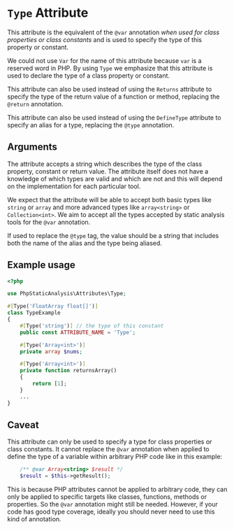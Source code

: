 # `Type` Attribute

This attribute is the equivalent of the `@var` annotation *when used for class properties or class constants* and is used to specify the type of this property or constant.

We could not use `Var` for the name of this attribute because `var` is a reserved word in PHP. By using `Type` we emphasize that this attribute is used to declare the type of a class property or constant.

This attribute can also be used instead of using the `Returns` attribute to specify the type of the return value of a function or method, replacing the `@return` annotation.

This attribute can also be used instead of using the `DefineType` attribute to specify an alias for a type, replacing the `@type` annotation.

## Arguments

The attribute accepts a string which describes the type of the class property, constant or return value. The attribute itself does not have a knowledge of which types are valid and which are not and this will depend on the implementation for each particular tool.

We expect that the attribute will be able to accept both basic types like `string` or `array` and more advanced types like `array<string>` or `Collection<int>`. We aim to accept all the types accepted by static analysis tools for the `@var` annotation.

If used to replace the `@type` tag, the value should be a string that includes both the name of the alias and the type being aliased.

## Example usage

```php
<?php

use PhpStaticAnalysis\Attributes\Type;

#[Type('FloatArray float[]')]
class TypeExample
{
    #[Type('string')] // the type of this constant
    public const ATTRIBUTE_NAME = 'Type';

    #[Type('Array<int>')]
    private array $nums;

    #[Type('Array<int>')]
    private function returnsArray()
    {
        return [1];
    }    
    ...
}
```

## Caveat

This attribute can only be used to specify a type for class properties or class constants. It cannot replace the `@var` annotation when applied to define the type of a variable within arbitrary PHP code like in this example:

```php
    /** @var Array<string> $result */
    $result = $this->getResult();
```

This is because PHP attributes cannot be applied to arbitrary code, they can only be applied to specific targets like classes, functions, methods or properties. So the `@var` annotation might still be needed. However, if your code has good type coverage, ideally you should never need to use this kind of annotation.